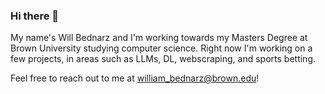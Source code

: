### Hi there 👋

My name's Will Bednarz and I'm working towards my Masters Degree at Brown University studying computer science.
Right now I'm working on a few projects, in areas such as LLMs, DL, webscraping, and sports betting.

Feel free to reach out to me at william_bednarz@brown.edu!
<!--
**willbed34/willbed34** is a ✨ _special_ ✨ repository because its `README.md` (this file) appears on your GitHub profile.

Here are some ideas to get you started:

- 🔭 I’m currently working on ...
- 🌱 I’m currently learning ...
- 👯 I’m looking to collaborate on ...
- 🤔 I’m looking for help with ...
- 💬 Ask me about ...
- 📫 How to reach me: ...
- 😄 Pronouns: ...
- ⚡ Fun fact: ...
-->
